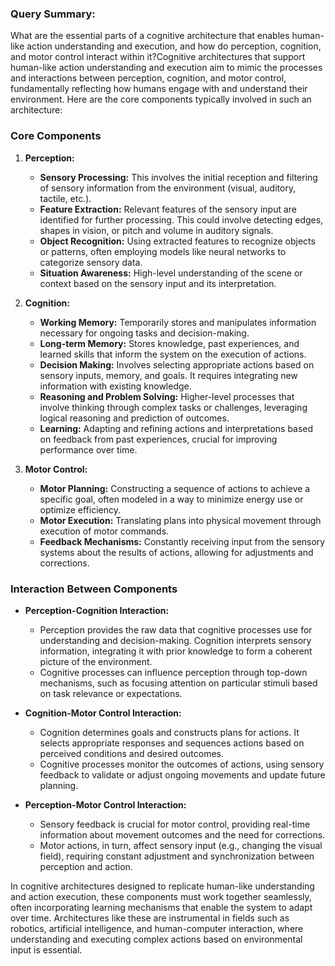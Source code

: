 ### Query Summary:
What are the essential parts of a cognitive architecture that enables human-like action understanding and execution, and how do perception, cognition, and motor control interact within it?Cognitive architectures that support human-like action understanding and execution aim to mimic the processes and interactions between perception, cognition, and motor control, fundamentally reflecting how humans engage with and understand their environment. Here are the core components typically involved in such an architecture:

### Core Components

1. **Perception:**
   - **Sensory Processing:** This involves the initial reception and filtering of sensory information from the environment (visual, auditory, tactile, etc.).
   - **Feature Extraction:** Relevant features of the sensory input are identified for further processing. This could involve detecting edges, shapes in vision, or pitch and volume in auditory signals.
   - **Object Recognition:** Using extracted features to recognize objects or patterns, often employing models like neural networks to categorize sensory data.
   - **Situation Awareness:** High-level understanding of the scene or context based on the sensory input and its interpretation.

2. **Cognition:**
   - **Working Memory:** Temporarily stores and manipulates information necessary for ongoing tasks and decision-making.
   - **Long-term Memory:** Stores knowledge, past experiences, and learned skills that inform the system on the execution of actions.
   - **Decision Making:** Involves selecting appropriate actions based on sensory inputs, memory, and goals. It requires integrating new information with existing knowledge.
   - **Reasoning and Problem Solving:** Higher-level processes that involve thinking through complex tasks or challenges, leveraging logical reasoning and prediction of outcomes.
   - **Learning:** Adapting and refining actions and interpretations based on feedback from past experiences, crucial for improving performance over time.

3. **Motor Control:**
   - **Motor Planning:** Constructing a sequence of actions to achieve a specific goal, often modeled in a way to minimize energy use or optimize efficiency.
   - **Motor Execution:** Translating plans into physical movement through execution of motor commands.
   - **Feedback Mechanisms:** Constantly receiving input from the sensory systems about the results of actions, allowing for adjustments and corrections.

### Interaction Between Components

- **Perception-Cognition Interaction:**
  - Perception provides the raw data that cognitive processes use for understanding and decision-making. Cognition interprets sensory information, integrating it with prior knowledge to form a coherent picture of the environment.
  - Cognitive processes can influence perception through top-down mechanisms, such as focusing attention on particular stimuli based on task relevance or expectations.

- **Cognition-Motor Control Interaction:**
  - Cognition determines goals and constructs plans for actions. It selects appropriate responses and sequences actions based on perceived conditions and desired outcomes.
  - Cognitive processes monitor the outcomes of actions, using sensory feedback to validate or adjust ongoing movements and update future planning.

- **Perception-Motor Control Interaction:**
  - Sensory feedback is crucial for motor control, providing real-time information about movement outcomes and the need for corrections.
  - Motor actions, in turn, affect sensory input (e.g., changing the visual field), requiring constant adjustment and synchronization between perception and action.

In cognitive architectures designed to replicate human-like understanding and action execution, these components must work together seamlessly, often incorporating learning mechanisms that enable the system to adapt over time. Architectures like these are instrumental in fields such as robotics, artificial intelligence, and human-computer interaction, where understanding and executing complex actions based on environmental input is essential.